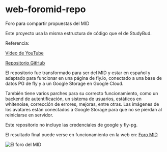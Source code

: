 # web-foromid-repo
Foro para compartir propuestas del MID

Este proyecto usa la misma estructura de código que el de StudyBud.

Referencia:

[Video de YouTube](https://www.youtube.com/watch?v=PtQiiknWUcI&t=10322s)

[Repositorio GitHub](https://github.com/divanov11/StudyBud/)

El repositorio fue transformado para ser del MID y estar en español y adaptado para funcionar en una página de fly.io, conectado a una base de datos PG de fly y a un Google Storage en Google Cloud.

También tiene varios parches para su correcto funcionamiento, como un backend de autentificación, un sistema de usuarios, estáticos en whitenoise, corrección de errores, mejoras, entre otras.
Las imágenes de los avatares están conectados a Google Storage para que no se pierdan al reiniciarse en servidor.

Este repositorio no incluye las credenciales de google y fly-pg.

El resultado final puede verse en funcionamiento en la web en: [Foro MID](https://foromid.fly.dev/)

![El foro del MID](https://github.com/pacokrapo/web-foromid-repo/blob/main/media/ForoMID.png)
